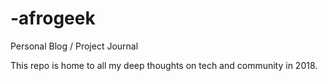# -afrogeek
 Personal Blog / Project Journal 

This repo is home to all my deep thoughts on tech and community in 2018.
